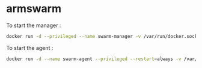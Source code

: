 # armswarm

To start the manager :

```bash
docker run -d --privileged --name swarm-manager -v /var/run/docker.sock:/var/run/docker.sock -p 1194:1194/udp swarm-manager
```

To start the agent :

```bash
docker run -d --name swarm-agent --privileged --restart=always -v /var/run/docker.sock:/var/run/docker.sock swarm-agent
```
